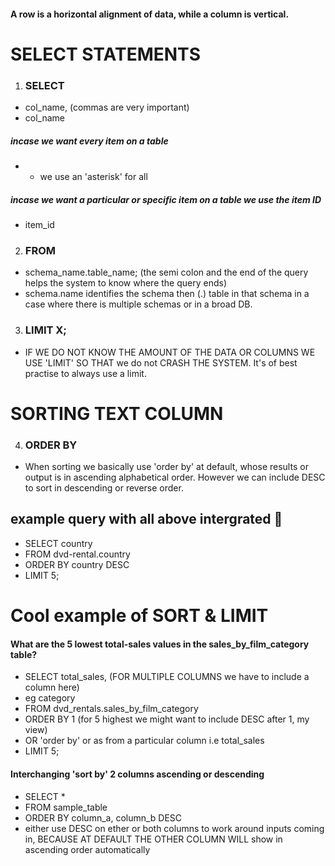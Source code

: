 #### A row is a horizontal alignment of data, while a column is vertical.
# SELECT STATEMENTS
1. ### SELECT
- col_name, (commas are very important)
- col_name

##### incase we want every item on a table
- * we use an 'asterisk' for all
##### incase we want a particular or specific item on a table we use the item ID
- item_id

2. ### FROM 
- schema_name.table_name; (the semi colon and the end of the query helps the system to know where the query ends)
- schema.name identifies the schema then (.) table in that schema in a case where there is multiple schemas or in a broad DB.

3. ### LIMIT X; 
- IF WE DO NOT KNOW THE AMOUNT OF THE DATA OR COLUMNS WE USE 'LIMIT' SO THAT we do not CRASH THE SYSTEM. It's of best practise to always use a limit.

# SORTING TEXT COLUMN
4. ### ORDER BY
- When sorting we basically use 'order by' at default, whose results or output is in ascending alphabetical order. However we can include DESC to sort in descending or reverse order.

## example query with all above intergrated 📧
- SELECT country
- FROM dvd-rental.country
- ORDER BY country DESC
- LIMIT 5;

# Cool example of SORT & LIMIT
#### What are the 5 lowest total-sales values in the sales_by_film_category table?
- SELECT total_sales,  (FOR MULTIPLE COLUMNS we have to include a column here)
- eg category
- FROM dvd_rentals.sales_by_film_category
- ORDER BY 1   (for 5 highest we might want to include DESC after 1, my view)
- OR 'order by' or as from a particular column i.e total_sales
- LIMIT 5;

#### Interchanging 'sort by' 2 columns ascending or descending
- SELECT *
- FROM sample_table
- ORDER BY column_a, column_b DESC
- either use DESC on ether or both columns to work around inputs coming in, BECAUSE AT DEFAULT THE OTHER COLUMN WILL show in ascending order automatically

